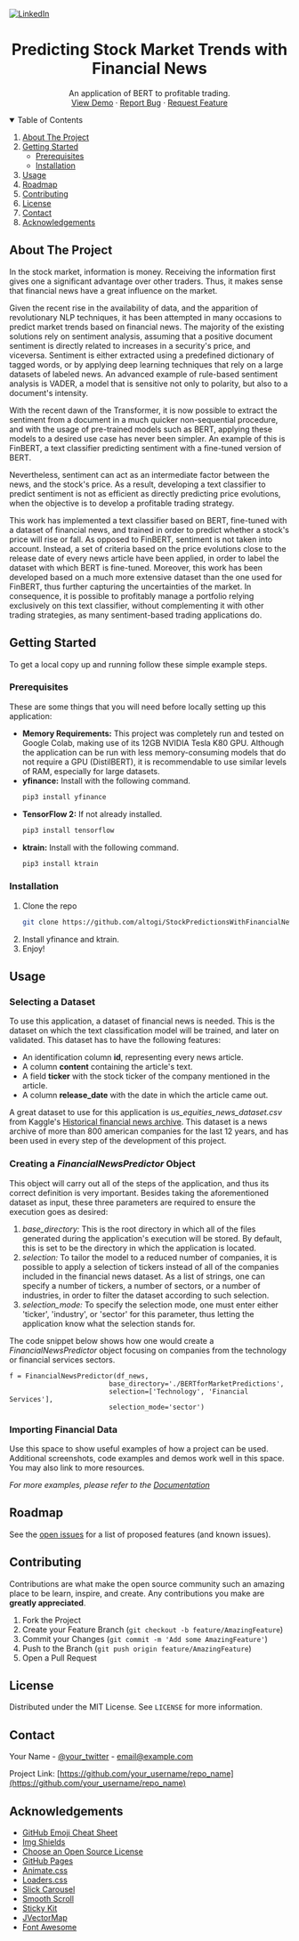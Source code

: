 <!--
*** Thanks for checking out the Best-README-Template. If you have a suggestion
*** that would make this better, please fork the repo and create a pull request
*** or simply open an issue with the tag "enhancement".
*** Thanks again! Now go create something AMAZING! :D
-->



<!-- PROJECT SHIELDS -->
<!--
*** I'm using markdown "reference style" links for readability.
*** Reference links are enclosed in brackets [ ] instead of parentheses ( ).
*** See the bottom of this document for the declaration of the reference variables
*** for contributors-url, forks-url, etc. This is an optional, concise syntax you may use.
*** https://www.markdownguide.org/basic-syntax/#reference-style-links
-->
[![LinkedIn][linkedin-shield]][linkedin-url]

<p align="center">

  <h1 align="center">Predicting Stock Market Trends with Financial News</h3>

  <p align="center">
    An application of BERT to profitable trading.
    <br />
    <a href="https://github.com/altogi/StockPredictionsWithFinancialNews/blob/main/Prediction of Stock Market Evolutions with Financial News.ipynb">View Demo</a>
    ·
    <a href="https://github.com/altogi/StockPredictionsWithFinancialNews/issuess">Report Bug</a>
    ·
    <a href="https://github.com/altogi/StockPredictionsWithFinancialNews/issues">Request Feature</a>
  </p>
</p>



<!-- TABLE OF CONTENTS -->
<details open="open">
  <summary>Table of Contents</summary>
  <ol>
    <li>
      <a href="#about-the-project">About The Project</a>
    </li>
    <li>
      <a href="#getting-started">Getting Started</a>
      <ul>
        <li><a href="#prerequisites">Prerequisites</a></li>
        <li><a href="#installation">Installation</a></li>
      </ul>
    </li>
    <li><a href="#usage">Usage</a></li>
    <li><a href="#roadmap">Roadmap</a></li>
    <li><a href="#contributing">Contributing</a></li>
    <li><a href="#license">License</a></li>
    <li><a href="#contact">Contact</a></li>
    <li><a href="#acknowledgements">Acknowledgements</a></li>
  </ol>
</details>



<!-- ABOUT THE PROJECT -->
## About The Project

In the stock market, information is money. Receiving the information first gives one a significant advantage over other traders.
Thus, it makes sense that financial news have a great influence on the market.

Given the recent rise in the availability of data, and the apparition of revolutionary NLP techniques, it has been attempted in many occasions to predict market trends based on financial news. The majority of the existing solutions rely on sentiment analysis, assuming that a positive document sentiment is directly related to increases in a security's price, and viceversa. Sentiment is either extracted using a predefined dictionary of tagged words, or by applying deep learning techniques that rely on a large datasets of labeled news. An advanced example of rule-based sentiment analysis is VADER, a model that is sensitive not only to polarity, but also to a document's intensity.

With the recent dawn of the Transformer, it is now possible to extract the sentiment from a document in a much quicker non-sequential procedure, and with the usage of pre-trained models such as BERT, applying these models to a desired use case has never been simpler. An example of this is FinBERT, a text classifier predicting sentiment with a fine-tuned version of BERT.

Nevertheless, sentiment can act as an intermediate factor between the news, and the stock's price. As a result, developing a text classifier to predict sentiment is not as efficient as directly predicting price evolutions, when the objective is to develop a profitable trading strategy.

This work has implemented a text classifier based on BERT, fine-tuned with a dataset of financial news, and trained in order to predict whether a stock's price will rise or fall. As opposed to FinBERT, sentiment is not taken into account. Instead, a set of criteria based on the price evolutions close to the release date of every news article have been applied, in order to label the dataset with which BERT is fine-tuned. Moreover, this work has been developed based on a much more extensive dataset than the one used for FinBERT, thus further capturing the uncertainties of the market. In consequence, it is possible to profitably manage a portfolio relying exclusively on this text classifier, without complementing it with other trading strategies, as many sentiment-based trading applications do.





<!-- GETTING STARTED -->
## Getting Started
To get a local copy up and running follow these simple example steps.
### Prerequisites
These are some things that you will need before locally setting up this application:

* **Memory Requirements:** This project was completely run and tested on Google Colab, making use of its 12GB NVIDIA Tesla K80 GPU. Although the application can be run with less memory-consuming models that do not require a GPU (DistilBERT), it is recommendable to use similar levels of RAM, especially for large datasets.
* **yfinance:** Install with the following command.
  ```sh
  pip3 install yfinance
  ```
* **TensorFlow 2:** If not already installed.
  ```sh
  pip3 install tensorflow
  ```
* **ktrain:** Install with the following command.
  ```sh
  pip3 install ktrain
  ```

### Installation

1. Clone the repo
   ```sh
   git clone https://github.com/altogi/StockPredictionsWithFinancialNews.git
   ```
3. Install yfinance and ktrain.
4. Enjoy!

<!-- USAGE EXAMPLES -->
## Usage
### Selecting a Dataset
To use this application, a dataset of financial news is needed. This is the dataset on which the text classification model will be trained, and later on validated. This dataset has to have the following features:
* An identification column **id**, representing every news article.
* A column **content** containing the article's text.
* A field **ticker** with the stock ticker of the company mentioned in the article.
* A column **release_date** with the date in which the article came out.

A great dataset to use for this application is *us_equities_news_dataset.csv* from Kaggle's [Historical financial news archive](https://www.kaggle.com/gennadiyr/us-equities-news-data). This dataset is a news archive of more than 800 american companies for the last 12 years, and has been used in every step of the development of this project.

### Creating a *FinancialNewsPredictor* Object
This object will carry out all of the steps of the application, and thus its correct definition is very important. Besides taking the aforementioned dataset as input, these three parameters are required to ensure the execution goes as desired:
1. *base_directory:* This is the root directory in which all of the files generated during the application's execution will be stored. By default, this is set to be the directory in which the application is located.
2. *selection:* To tailor the model to a reduced number of companies, it is possible to apply a selection of tickers instead of all of the companies included in the financial news dataset. As a list of strings, one can specify a number of tickers, a number of sectors, or a number of industries, in order to filter the dataset according to such selection.
3. *selection_mode:* To specify the selection mode, one must enter either 'ticker', 'industry', or 'sector' for this parameter, thus letting the application know what the selection stands for.

The code snippet below shows how one would create a *FinancialNewsPredictor* object focusing on companies from the technology or financial services sectors.

```
f = FinancialNewsPredictor(df_news, 
                         base_directory='./BERTforMarketPredictions',
                         selection=['Technology', 'Financial Services'],
                         selection_mode='sector')
```

### Importing Financial Data


Use this space to show useful examples of how a project can be used. Additional screenshots, code examples and demos work well in this space. You may also link to more resources.

_For more examples, please refer to the [Documentation](https://example.com)_



<!-- ROADMAP -->
## Roadmap

See the [open issues](https://github.com/othneildrew/Best-README-Template/issues) for a list of proposed features (and known issues).



<!-- CONTRIBUTING -->
## Contributing

Contributions are what make the open source community such an amazing place to be learn, inspire, and create. Any contributions you make are **greatly appreciated**.

1. Fork the Project
2. Create your Feature Branch (`git checkout -b feature/AmazingFeature`)
3. Commit your Changes (`git commit -m 'Add some AmazingFeature'`)
4. Push to the Branch (`git push origin feature/AmazingFeature`)
5. Open a Pull Request



<!-- LICENSE -->
## License

Distributed under the MIT License. See `LICENSE` for more information.



<!-- CONTACT -->
## Contact

Your Name - [@your_twitter](https://twitter.com/your_username) - email@example.com

Project Link: [https://github.com/your_username/repo_name](https://github.com/your_username/repo_name)



<!-- ACKNOWLEDGEMENTS -->
## Acknowledgements
* [GitHub Emoji Cheat Sheet](https://www.webpagefx.com/tools/emoji-cheat-sheet)
* [Img Shields](https://shields.io)
* [Choose an Open Source License](https://choosealicense.com)
* [GitHub Pages](https://pages.github.com)
* [Animate.css](https://daneden.github.io/animate.css)
* [Loaders.css](https://connoratherton.com/loaders)
* [Slick Carousel](https://kenwheeler.github.io/slick)
* [Smooth Scroll](https://github.com/cferdinandi/smooth-scroll)
* [Sticky Kit](http://leafo.net/sticky-kit)
* [JVectorMap](http://jvectormap.com)
* [Font Awesome](https://fontawesome.com)





<!-- MARKDOWN LINKS & IMAGES -->
<!-- https://www.markdownguide.org/basic-syntax/#reference-style-links -->
[contributors-shield]: https://img.shields.io/github/contributors/othneildrew/Best-README-Template.svg?style=for-the-badge
[contributors-url]: https://github.com/othneildrew/Best-README-Template/graphs/contributors
[forks-shield]: https://img.shields.io/github/forks/othneildrew/Best-README-Template.svg?style=for-the-badge
[forks-url]: https://github.com/othneildrew/Best-README-Template/network/members
[stars-shield]: https://img.shields.io/github/stars/othneildrew/Best-README-Template.svg?style=for-the-badge
[stars-url]: https://github.com/othneildrew/Best-README-Template/stargazers
[issues-shield]: https://img.shields.io/github/issues/othneildrew/Best-README-Template.svg?style=for-the-badge
[issues-url]: https://github.com/othneildrew/Best-README-Template/issues
[license-shield]: https://img.shields.io/github/license/othneildrew/Best-README-Template.svg?style=for-the-badge
[license-url]: https://github.com/othneildrew/Best-README-Template/blob/master/LICENSE.txt
[linkedin-shield]: https://img.shields.io/badge/-LinkedIn-black.svg?style=for-the-badge&logo=linkedin&colorB=555
[linkedin-url]: https://www.linkedin.com/in/altogi/
[product-screenshot]: images/screenshot.png

